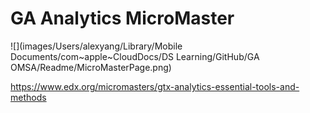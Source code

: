 # GA Analytics MicroMaster

![](images/Users/alexyang/Library/Mobile Documents/com~apple~CloudDocs/DS Learning/GitHub/GA OMSA/Readme/MicroMasterPage.png)

https://www.edx.org/micromasters/gtx-analytics-essential-tools-and-methods
